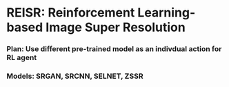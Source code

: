 # REISR: Reinforcement Learning-based Image Super Resolution
### Plan: Use different pre-trained model as an indivdual action for RL agent
### Models: SRGAN, SRCNN, SELNET, ZSSR

